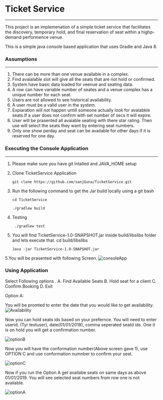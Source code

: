 # Ticket Service
---
This project is an implemenation of a simple ticket service that facilitates the discovery, temporary hold, and final reservation of seat within a highp-demand performence venue.

This is a simple java console based application that uses Gradle and Java 8.

### Assumptions
---
1. There can be more than one venue available in a complex.
2. Find avaialable slot will give all the seats that are not hold or confirmed.
3. System have basic data loaded for veenue and seating data. 
4. A row can have variable number of seates and a venue complex has a unique number for each seat.
5. Users are not allowed to see historical availability.
6. A user must be a valid user in the system.
7. Expiaration will not happen untill someone actually look for avaiabkle seats.If a user does not confirm with set number of secs it will expire.
8. User will be prasented all avaiable seating with there star rating. Then use will select the seats they want by entering seat numbers.
9. Only one show perday and seat can be available for other days if it is reserved for one day.

### Executing the Console Application
---
1. Please make sure you have git intalled and JAVA_HOME setup
2. Clone TicketService Application
    ```
    git clone https://github.com/sanjGuna/TicketService.git
    ```

3. Run the following command to get the Jar build locally using a git bash 
   ```
   cd TicketService
   
   ./gradlew build
   ```
   
4. Testing 
   ```
    ./gradlew test
    ```
   
5. You will find TicketService-1.0-SNAPSHOT.jar inside build/libslibs folder and lets execute that.
   cd build/libslibs
   ```
   Java -jar TicketService-1.0-SNAPSHOT.jar
   ```
   
 5.You will be prasented with following Screen.
 ![consoleApp](https://github.com/sanjGuna/TicketService/blob/master/ConsoleApplication.png)
 
 
### Using Application
   
Select Following options . 
A. Find Available Seats
B. Hold seat for a client
C. Confirm Booking
D. Exit

Option A:

You will be promted to enter the date  that you would like to get availability.
![Availability](https://github.com/sanjGuna/TicketService/blob/master/Availability.png)

Now you can hold seats ids based on your prefernce.
You will need to enter userid. (Tyr testuser), date(01/01/2019), comma seperated seatd ids. One it is on hold you will get a confirmation number.

![optionB](https://github.com/sanjGuna/TicketService/blob/master/optionB.png)

Now you will have the conformation number(Above screen gave 1), use OPTION C and use conformation numnber to confirm your seat.

![optionC](https://github.com/sanjGuna/TicketService/blob/master/optionC.png)

Now if you run the Option A get availabe seats on same days as above 01/01/2019. You will see selected seat numbers from row one is not available.

![optionA](https://github.com/sanjGuna/TicketService/blob/master/OptionA.png)


    
    
    
